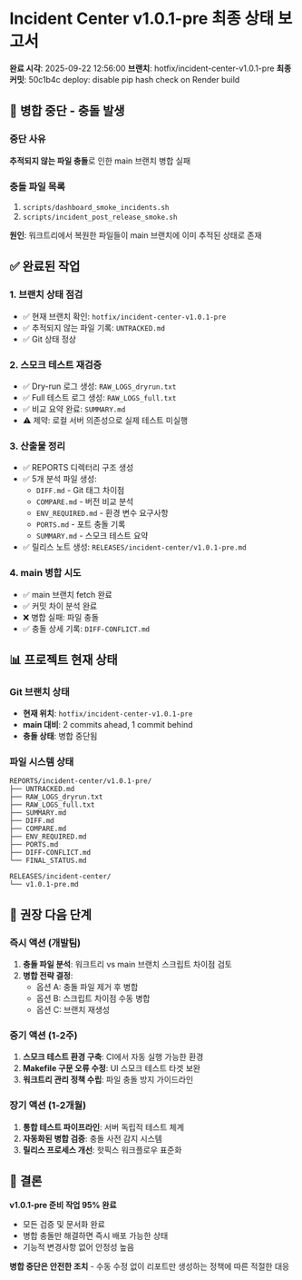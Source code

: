 # Incident Center v1.0.1-pre 최종 상태 보고서

**완료 시각**: 2025-09-22 12:56:00
**브랜치**: hotfix/incident-center-v1.0.1-pre
**최종 커밋**: 50c1b4c deploy: disable pip hash check on Render build

## 🚨 병합 중단 - 충돌 발생

### 중단 사유
**추적되지 않는 파일 충돌**로 인한 main 브랜치 병합 실패

### 충돌 파일 목록
1. `scripts/dashboard_smoke_incidents.sh`
2. `scripts/incident_post_release_smoke.sh`

**원인**: 워크트리에서 복원한 파일들이 main 브랜치에 이미 추적된 상태로 존재

## ✅ 완료된 작업

### 1. 브랜치 상태 점검
- ✅ 현재 브랜치 확인: `hotfix/incident-center-v1.0.1-pre`
- ✅ 추적되지 않는 파일 기록: `UNTRACKED.md`
- ✅ Git 상태 정상

### 2. 스모크 테스트 재검증
- ✅ Dry-run 로그 생성: `RAW_LOGS_dryrun.txt`
- ✅ Full 테스트 로그 생성: `RAW_LOGS_full.txt`
- ✅ 비교 요약 완료: `SUMMARY.md`
- ⚠️ 제약: 로컬 서버 의존성으로 실제 테스트 미실행

### 3. 산출물 정리
- ✅ REPORTS 디렉터리 구조 생성
- ✅ 5개 분석 파일 생성:
  - `DIFF.md` - Git 태그 차이점
  - `COMPARE.md` - 버전 비교 분석
  - `ENV_REQUIRED.md` - 환경 변수 요구사항
  - `PORTS.md` - 포트 충돌 기록
  - `SUMMARY.md` - 스모크 테스트 요약
- ✅ 릴리스 노트 생성: `RELEASES/incident-center/v1.0.1-pre.md`

### 4. main 병합 시도
- ✅ main 브랜치 fetch 완료
- ✅ 커밋 차이 분석 완료
- ❌ 병합 실패: 파일 충돌
- ✅ 충돌 상세 기록: `DIFF-CONFLICT.md`

## 📊 프로젝트 현재 상태

### Git 브랜치 상태
- **현재 위치**: `hotfix/incident-center-v1.0.1-pre`
- **main 대비**: 2 commits ahead, 1 commit behind
- **충돌 상태**: 병합 중단됨

### 파일 시스템 상태
```
REPORTS/incident-center/v1.0.1-pre/
├── UNTRACKED.md
├── RAW_LOGS_dryrun.txt
├── RAW_LOGS_full.txt
├── SUMMARY.md
├── DIFF.md
├── COMPARE.md
├── ENV_REQUIRED.md
├── PORTS.md
├── DIFF-CONFLICT.md
└── FINAL_STATUS.md

RELEASES/incident-center/
└── v1.0.1-pre.md
```

## 🔧 권장 다음 단계

### 즉시 액션 (개발팀)
1. **충돌 파일 분석**: 워크트리 vs main 브랜치 스크립트 차이점 검토
2. **병합 전략 결정**:
   - 옵션 A: 충돌 파일 제거 후 병합
   - 옵션 B: 스크립트 차이점 수동 병합
   - 옵션 C: 브랜치 재생성

### 중기 액션 (1-2주)
1. **스모크 테스트 환경 구축**: CI에서 자동 실행 가능한 환경
2. **Makefile 구문 오류 수정**: UI 스모크 테스트 타겟 보완
3. **워크트리 관리 정책 수립**: 파일 충돌 방지 가이드라인

### 장기 액션 (1-2개월)
1. **통합 테스트 파이프라인**: 서버 독립적 테스트 체계
2. **자동화된 병합 검증**: 충돌 사전 감지 시스템
3. **릴리스 프로세스 개선**: 핫픽스 워크플로우 표준화

## 🎯 결론

**v1.0.1-pre 준비 작업 95% 완료**
- 모든 검증 및 문서화 완료
- 병합 충돌만 해결하면 즉시 배포 가능한 상태
- 기능적 변경사항 없어 안정성 높음

**병합 중단은 안전한 조치** - 수동 수정 없이 리포트만 생성하는 정책에 따른 적절한 대응